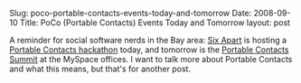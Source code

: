 Slug: poco-portable-contacts-events-today-and-tomorrow
Date: 2008-09-10
Title: PoCo (Portable Contacts) Events Today and Tomorrow
layout: post

A reminder for social software nerds in the Bay area: [Six Apart](http://sixapart.com) is hosting a [Portable Contacts hackathon](http://upcoming.yahoo.com/event/1078491/) today, and tomorrow is the [Portable Contacts Summit](http://upcoming.yahoo.com/event/1005694/) at the MySpace offices. I want to talk more about Portable Contacts and what this means, but that's for another post.
